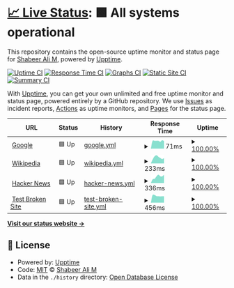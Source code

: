 # [📈 Live Status](https://shabeer-ali-m.github.io/upptime): <!--live status--> **🟩 All systems operational**

This repository contains the open-source uptime monitor and status page for [Shabeer Ali M](https://shabeer-ali-m.github.io/upptime), powered by [Upptime](https://github.com/upptime/upptime).

[![Uptime CI](https://github.com/shabeer-ali-m/upptime/workflows/Uptime%20CI/badge.svg)](https://github.com/shabeer-ali-m/upptime/actions?query=workflow%3A%22Uptime+CI%22)
[![Response Time CI](https://github.com/shabeer-ali-m/upptime/workflows/Response%20Time%20CI/badge.svg)](https://github.com/shabeer-ali-m/upptime/actions?query=workflow%3A%22Response+Time+CI%22)
[![Graphs CI](https://github.com/shabeer-ali-m/upptime/workflows/Graphs%20CI/badge.svg)](https://github.com/shabeer-ali-m/upptime/actions?query=workflow%3A%22Graphs+CI%22)
[![Static Site CI](https://github.com/shabeer-ali-m/upptime/workflows/Static%20Site%20CI/badge.svg)](https://github.com/shabeer-ali-m/upptime/actions?query=workflow%3A%22Static+Site+CI%22)
[![Summary CI](https://github.com/shabeer-ali-m/upptime/workflows/Summary%20CI/badge.svg)](https://github.com/shabeer-ali-m/upptime/actions?query=workflow%3A%22Summary+CI%22)

With [Upptime](https://upptime.js.org), you can get your own unlimited and free uptime monitor and status page, powered entirely by a GitHub repository. We use [Issues](https://github.com/shabeer-ali-m/upptime/issues) as incident reports, [Actions](https://github.com/shabeer-ali-m/upptime/actions) as uptime monitors, and [Pages](https://shabeer-ali-m.github.io/upptime) for the status page.

<!--start: status pages-->
<!-- This summary is generated by Upptime (https://github.com/upptime/upptime) -->
<!-- Do not edit this manually, your changes will be overwritten -->
<!-- prettier-ignore -->
| URL | Status | History | Response Time | Uptime |
| --- | ------ | ------- | ------------- | ------ |
| <img alt="" src="https://favicons.githubusercontent.com/www.google.com" height="13"> [Google](https://www.google.com) | 🟩 Up | [google.yml](https://github.com/shabeer-ali-m/upptime/commits/HEAD/history/google.yml) | <details><summary><img alt="Response time graph" src="./graphs/google/response-time-week.png" height="20"> 71ms</summary><br><a href="https://shabeer-ali-m.github.io/upptime/history/google"><img alt="Response time 83" src="https://img.shields.io/endpoint?url=https%3A%2F%2Fraw.githubusercontent.com%2Fshabeer-ali-m%2Fupptime%2FHEAD%2Fapi%2Fgoogle%2Fresponse-time.json"></a><br><a href="https://shabeer-ali-m.github.io/upptime/history/google"><img alt="24-hour response time 80" src="https://img.shields.io/endpoint?url=https%3A%2F%2Fraw.githubusercontent.com%2Fshabeer-ali-m%2Fupptime%2FHEAD%2Fapi%2Fgoogle%2Fresponse-time-day.json"></a><br><a href="https://shabeer-ali-m.github.io/upptime/history/google"><img alt="7-day response time 71" src="https://img.shields.io/endpoint?url=https%3A%2F%2Fraw.githubusercontent.com%2Fshabeer-ali-m%2Fupptime%2FHEAD%2Fapi%2Fgoogle%2Fresponse-time-week.json"></a><br><a href="https://shabeer-ali-m.github.io/upptime/history/google"><img alt="30-day response time 86" src="https://img.shields.io/endpoint?url=https%3A%2F%2Fraw.githubusercontent.com%2Fshabeer-ali-m%2Fupptime%2FHEAD%2Fapi%2Fgoogle%2Fresponse-time-month.json"></a><br><a href="https://shabeer-ali-m.github.io/upptime/history/google"><img alt="1-year response time 83" src="https://img.shields.io/endpoint?url=https%3A%2F%2Fraw.githubusercontent.com%2Fshabeer-ali-m%2Fupptime%2FHEAD%2Fapi%2Fgoogle%2Fresponse-time-year.json"></a></details> | <details><summary><a href="https://shabeer-ali-m.github.io/upptime/history/google">100.00%</a></summary><a href="https://shabeer-ali-m.github.io/upptime/history/google"><img alt="All-time uptime 100.00%" src="https://img.shields.io/endpoint?url=https%3A%2F%2Fraw.githubusercontent.com%2Fshabeer-ali-m%2Fupptime%2FHEAD%2Fapi%2Fgoogle%2Fuptime.json"></a><br><a href="https://shabeer-ali-m.github.io/upptime/history/google"><img alt="24-hour uptime 100.00%" src="https://img.shields.io/endpoint?url=https%3A%2F%2Fraw.githubusercontent.com%2Fshabeer-ali-m%2Fupptime%2FHEAD%2Fapi%2Fgoogle%2Fuptime-day.json"></a><br><a href="https://shabeer-ali-m.github.io/upptime/history/google"><img alt="7-day uptime 100.00%" src="https://img.shields.io/endpoint?url=https%3A%2F%2Fraw.githubusercontent.com%2Fshabeer-ali-m%2Fupptime%2FHEAD%2Fapi%2Fgoogle%2Fuptime-week.json"></a><br><a href="https://shabeer-ali-m.github.io/upptime/history/google"><img alt="30-day uptime 100.00%" src="https://img.shields.io/endpoint?url=https%3A%2F%2Fraw.githubusercontent.com%2Fshabeer-ali-m%2Fupptime%2FHEAD%2Fapi%2Fgoogle%2Fuptime-month.json"></a><br><a href="https://shabeer-ali-m.github.io/upptime/history/google"><img alt="1-year uptime 100.00%" src="https://img.shields.io/endpoint?url=https%3A%2F%2Fraw.githubusercontent.com%2Fshabeer-ali-m%2Fupptime%2FHEAD%2Fapi%2Fgoogle%2Fuptime-year.json"></a></details>
| <img alt="" src="https://favicons.githubusercontent.com/en.wikipedia.org" height="13"> [Wikipedia](https://en.wikipedia.org) | 🟩 Up | [wikipedia.yml](https://github.com/shabeer-ali-m/upptime/commits/HEAD/history/wikipedia.yml) | <details><summary><img alt="Response time graph" src="./graphs/wikipedia/response-time-week.png" height="20"> 233ms</summary><br><a href="https://shabeer-ali-m.github.io/upptime/history/wikipedia"><img alt="Response time 176" src="https://img.shields.io/endpoint?url=https%3A%2F%2Fraw.githubusercontent.com%2Fshabeer-ali-m%2Fupptime%2FHEAD%2Fapi%2Fwikipedia%2Fresponse-time.json"></a><br><a href="https://shabeer-ali-m.github.io/upptime/history/wikipedia"><img alt="24-hour response time 165" src="https://img.shields.io/endpoint?url=https%3A%2F%2Fraw.githubusercontent.com%2Fshabeer-ali-m%2Fupptime%2FHEAD%2Fapi%2Fwikipedia%2Fresponse-time-day.json"></a><br><a href="https://shabeer-ali-m.github.io/upptime/history/wikipedia"><img alt="7-day response time 233" src="https://img.shields.io/endpoint?url=https%3A%2F%2Fraw.githubusercontent.com%2Fshabeer-ali-m%2Fupptime%2FHEAD%2Fapi%2Fwikipedia%2Fresponse-time-week.json"></a><br><a href="https://shabeer-ali-m.github.io/upptime/history/wikipedia"><img alt="30-day response time 220" src="https://img.shields.io/endpoint?url=https%3A%2F%2Fraw.githubusercontent.com%2Fshabeer-ali-m%2Fupptime%2FHEAD%2Fapi%2Fwikipedia%2Fresponse-time-month.json"></a><br><a href="https://shabeer-ali-m.github.io/upptime/history/wikipedia"><img alt="1-year response time 176" src="https://img.shields.io/endpoint?url=https%3A%2F%2Fraw.githubusercontent.com%2Fshabeer-ali-m%2Fupptime%2FHEAD%2Fapi%2Fwikipedia%2Fresponse-time-year.json"></a></details> | <details><summary><a href="https://shabeer-ali-m.github.io/upptime/history/wikipedia">100.00%</a></summary><a href="https://shabeer-ali-m.github.io/upptime/history/wikipedia"><img alt="All-time uptime 100.00%" src="https://img.shields.io/endpoint?url=https%3A%2F%2Fraw.githubusercontent.com%2Fshabeer-ali-m%2Fupptime%2FHEAD%2Fapi%2Fwikipedia%2Fuptime.json"></a><br><a href="https://shabeer-ali-m.github.io/upptime/history/wikipedia"><img alt="24-hour uptime 100.00%" src="https://img.shields.io/endpoint?url=https%3A%2F%2Fraw.githubusercontent.com%2Fshabeer-ali-m%2Fupptime%2FHEAD%2Fapi%2Fwikipedia%2Fuptime-day.json"></a><br><a href="https://shabeer-ali-m.github.io/upptime/history/wikipedia"><img alt="7-day uptime 100.00%" src="https://img.shields.io/endpoint?url=https%3A%2F%2Fraw.githubusercontent.com%2Fshabeer-ali-m%2Fupptime%2FHEAD%2Fapi%2Fwikipedia%2Fuptime-week.json"></a><br><a href="https://shabeer-ali-m.github.io/upptime/history/wikipedia"><img alt="30-day uptime 100.00%" src="https://img.shields.io/endpoint?url=https%3A%2F%2Fraw.githubusercontent.com%2Fshabeer-ali-m%2Fupptime%2FHEAD%2Fapi%2Fwikipedia%2Fuptime-month.json"></a><br><a href="https://shabeer-ali-m.github.io/upptime/history/wikipedia"><img alt="1-year uptime 100.00%" src="https://img.shields.io/endpoint?url=https%3A%2F%2Fraw.githubusercontent.com%2Fshabeer-ali-m%2Fupptime%2FHEAD%2Fapi%2Fwikipedia%2Fuptime-year.json"></a></details>
| <img alt="" src="https://favicons.githubusercontent.com/news.ycombinator.com" height="13"> [Hacker News](https://news.ycombinator.com) | 🟩 Up | [hacker-news.yml](https://github.com/shabeer-ali-m/upptime/commits/HEAD/history/hacker-news.yml) | <details><summary><img alt="Response time graph" src="./graphs/hacker-news/response-time-week.png" height="20"> 336ms</summary><br><a href="https://shabeer-ali-m.github.io/upptime/history/hacker-news"><img alt="Response time 337" src="https://img.shields.io/endpoint?url=https%3A%2F%2Fraw.githubusercontent.com%2Fshabeer-ali-m%2Fupptime%2FHEAD%2Fapi%2Fhacker-news%2Fresponse-time.json"></a><br><a href="https://shabeer-ali-m.github.io/upptime/history/hacker-news"><img alt="24-hour response time 260" src="https://img.shields.io/endpoint?url=https%3A%2F%2Fraw.githubusercontent.com%2Fshabeer-ali-m%2Fupptime%2FHEAD%2Fapi%2Fhacker-news%2Fresponse-time-day.json"></a><br><a href="https://shabeer-ali-m.github.io/upptime/history/hacker-news"><img alt="7-day response time 336" src="https://img.shields.io/endpoint?url=https%3A%2F%2Fraw.githubusercontent.com%2Fshabeer-ali-m%2Fupptime%2FHEAD%2Fapi%2Fhacker-news%2Fresponse-time-week.json"></a><br><a href="https://shabeer-ali-m.github.io/upptime/history/hacker-news"><img alt="30-day response time 324" src="https://img.shields.io/endpoint?url=https%3A%2F%2Fraw.githubusercontent.com%2Fshabeer-ali-m%2Fupptime%2FHEAD%2Fapi%2Fhacker-news%2Fresponse-time-month.json"></a><br><a href="https://shabeer-ali-m.github.io/upptime/history/hacker-news"><img alt="1-year response time 337" src="https://img.shields.io/endpoint?url=https%3A%2F%2Fraw.githubusercontent.com%2Fshabeer-ali-m%2Fupptime%2FHEAD%2Fapi%2Fhacker-news%2Fresponse-time-year.json"></a></details> | <details><summary><a href="https://shabeer-ali-m.github.io/upptime/history/hacker-news">100.00%</a></summary><a href="https://shabeer-ali-m.github.io/upptime/history/hacker-news"><img alt="All-time uptime 100.00%" src="https://img.shields.io/endpoint?url=https%3A%2F%2Fraw.githubusercontent.com%2Fshabeer-ali-m%2Fupptime%2FHEAD%2Fapi%2Fhacker-news%2Fuptime.json"></a><br><a href="https://shabeer-ali-m.github.io/upptime/history/hacker-news"><img alt="24-hour uptime 100.00%" src="https://img.shields.io/endpoint?url=https%3A%2F%2Fraw.githubusercontent.com%2Fshabeer-ali-m%2Fupptime%2FHEAD%2Fapi%2Fhacker-news%2Fuptime-day.json"></a><br><a href="https://shabeer-ali-m.github.io/upptime/history/hacker-news"><img alt="7-day uptime 100.00%" src="https://img.shields.io/endpoint?url=https%3A%2F%2Fraw.githubusercontent.com%2Fshabeer-ali-m%2Fupptime%2FHEAD%2Fapi%2Fhacker-news%2Fuptime-week.json"></a><br><a href="https://shabeer-ali-m.github.io/upptime/history/hacker-news"><img alt="30-day uptime 100.00%" src="https://img.shields.io/endpoint?url=https%3A%2F%2Fraw.githubusercontent.com%2Fshabeer-ali-m%2Fupptime%2FHEAD%2Fapi%2Fhacker-news%2Fuptime-month.json"></a><br><a href="https://shabeer-ali-m.github.io/upptime/history/hacker-news"><img alt="1-year uptime 100.00%" src="https://img.shields.io/endpoint?url=https%3A%2F%2Fraw.githubusercontent.com%2Fshabeer-ali-m%2Fupptime%2FHEAD%2Fapi%2Fhacker-news%2Fuptime-year.json"></a></details>
| <img alt="" src="https://favicons.githubusercontent.com/ahmadmart.in" height="13"> [Test Broken Site](http://ahmadmart.in/test/) | 🟩 Up | [test-broken-site.yml](https://github.com/shabeer-ali-m/upptime/commits/HEAD/history/test-broken-site.yml) | <details><summary><img alt="Response time graph" src="./graphs/test-broken-site/response-time-week.png" height="20"> 456ms</summary><br><a href="https://shabeer-ali-m.github.io/upptime/history/test-broken-site"><img alt="Response time 481" src="https://img.shields.io/endpoint?url=https%3A%2F%2Fraw.githubusercontent.com%2Fshabeer-ali-m%2Fupptime%2FHEAD%2Fapi%2Ftest-broken-site%2Fresponse-time.json"></a><br><a href="https://shabeer-ali-m.github.io/upptime/history/test-broken-site"><img alt="24-hour response time 497" src="https://img.shields.io/endpoint?url=https%3A%2F%2Fraw.githubusercontent.com%2Fshabeer-ali-m%2Fupptime%2FHEAD%2Fapi%2Ftest-broken-site%2Fresponse-time-day.json"></a><br><a href="https://shabeer-ali-m.github.io/upptime/history/test-broken-site"><img alt="7-day response time 456" src="https://img.shields.io/endpoint?url=https%3A%2F%2Fraw.githubusercontent.com%2Fshabeer-ali-m%2Fupptime%2FHEAD%2Fapi%2Ftest-broken-site%2Fresponse-time-week.json"></a><br><a href="https://shabeer-ali-m.github.io/upptime/history/test-broken-site"><img alt="30-day response time 479" src="https://img.shields.io/endpoint?url=https%3A%2F%2Fraw.githubusercontent.com%2Fshabeer-ali-m%2Fupptime%2FHEAD%2Fapi%2Ftest-broken-site%2Fresponse-time-month.json"></a><br><a href="https://shabeer-ali-m.github.io/upptime/history/test-broken-site"><img alt="1-year response time 481" src="https://img.shields.io/endpoint?url=https%3A%2F%2Fraw.githubusercontent.com%2Fshabeer-ali-m%2Fupptime%2FHEAD%2Fapi%2Ftest-broken-site%2Fresponse-time-year.json"></a></details> | <details><summary><a href="https://shabeer-ali-m.github.io/upptime/history/test-broken-site">100.00%</a></summary><a href="https://shabeer-ali-m.github.io/upptime/history/test-broken-site"><img alt="All-time uptime 99.85%" src="https://img.shields.io/endpoint?url=https%3A%2F%2Fraw.githubusercontent.com%2Fshabeer-ali-m%2Fupptime%2FHEAD%2Fapi%2Ftest-broken-site%2Fuptime.json"></a><br><a href="https://shabeer-ali-m.github.io/upptime/history/test-broken-site"><img alt="24-hour uptime 100.00%" src="https://img.shields.io/endpoint?url=https%3A%2F%2Fraw.githubusercontent.com%2Fshabeer-ali-m%2Fupptime%2FHEAD%2Fapi%2Ftest-broken-site%2Fuptime-day.json"></a><br><a href="https://shabeer-ali-m.github.io/upptime/history/test-broken-site"><img alt="7-day uptime 100.00%" src="https://img.shields.io/endpoint?url=https%3A%2F%2Fraw.githubusercontent.com%2Fshabeer-ali-m%2Fupptime%2FHEAD%2Fapi%2Ftest-broken-site%2Fuptime-week.json"></a><br><a href="https://shabeer-ali-m.github.io/upptime/history/test-broken-site"><img alt="30-day uptime 100.00%" src="https://img.shields.io/endpoint?url=https%3A%2F%2Fraw.githubusercontent.com%2Fshabeer-ali-m%2Fupptime%2FHEAD%2Fapi%2Ftest-broken-site%2Fuptime-month.json"></a><br><a href="https://shabeer-ali-m.github.io/upptime/history/test-broken-site"><img alt="1-year uptime 99.85%" src="https://img.shields.io/endpoint?url=https%3A%2F%2Fraw.githubusercontent.com%2Fshabeer-ali-m%2Fupptime%2FHEAD%2Fapi%2Ftest-broken-site%2Fuptime-year.json"></a></details>

<!--end: status pages-->

[**Visit our status website →**](https://shabeer-ali-m.github.io/upptime)

## 📄 License

- Powered by: [Upptime](https://github.com/upptime/upptime)
- Code: [MIT](./LICENSE) © [Shabeer Ali M](https://shabeer-ali-m.github.io/upptime)
- Data in the `./history` directory: [Open Database License](https://opendatacommons.org/licenses/odbl/1-0/)
